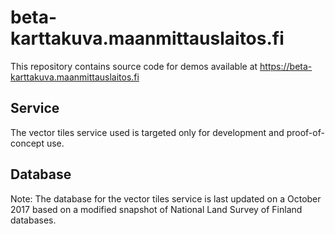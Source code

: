 # beta-karttakuva.maanmittauslaitos.fi

This repository contains source code for demos available at https://beta-karttakuva.maanmittauslaitos.fi

## Service ##
The vector tiles service used is targeted only for development and proof-of-concept use.

## Database ##

Note: The database for the vector tiles service is last updated on a October 2017 based on a modified snapshot of National Land Survey of Finland databases.

